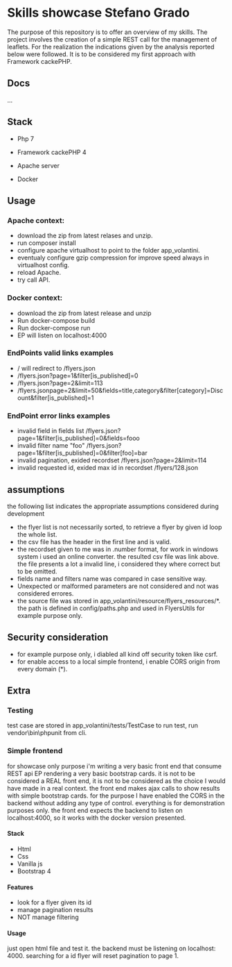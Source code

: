 # Skills showcase Stefano Grado

The purpose of this repository is to offer an overview of my skills.
The project involves the creation of a simple REST call for the management of leaflets.
For the realization the indications given by the analysis reported below were followed.
It is to be considered my first approach with Framework cackePHP.

## Docs
...

  

## Stack

- Php 7

- Framework cackePHP 4

- Apache server

- Docker

## Usage

### Apache context:

 - download the zip from latest relases and unzip.
 - run composer install
 - configure apache virtualhost  to point to the folder app_volantini.
 - eventualy configure gzip compression for improve speed always in virtualhost config.
 - reload Apache.
 - try call API.

### Docker context:

 - download the zip from latest release and unzip
 - Run docker-compose build
 - Run docker-compose run
 - EP will listen on localhost:4000 

  

### EndPoints valid links examples

 - / will redirect to /flyers.json
 - /flyers.json?page=1&filter[is_published]=0
 - /flyers.json?page=2&limit=113 
 - /flyers.jsonpage=2&limit=50&fields=title,category&filter[category]=Discount&filter[is_published]=1


### EndPoint error links examples

 - invalid field in fields list
/flyers.json?page=1&filter[is_published]=0&fields=fooo
 - invalid filter name "foo"
/flyers.json?page=1&filter[is_published]=0&filter[foo]=bar
- invalid pagination, exided recordset
/flyers.json?page=2&limit=114
- invalid requested id, exided max id in recordset
/flyers/128.json



## assumptions
the following list indicates the appropriate assumptions considered during development

 - the flyer list is not necessarily sorted, to retrieve a flyer by given id loop the whole list.
 - the csv file has the header in the first line and is valid.
 - the recordset given to me was in .number format, for work in windows system i used an online converter. the resulted csv file was link above. the file presents a lot a invalid line, i considered they where correct but to be omitted.
 - fields name and filters name was compared in case sensitive way.
 - Unexpected or malformed parameters are not considered and not was considered errores.
 - the source file was stored in app_volantini/resource/flyers_resources/*. the path is defined in config/paths.php and used in FlyersUtils for example purpose only.

## Security consideration
 - for example purpose only, i diabled all kind off security token like csrf.
 - for enable access to a local simple frontend, i enable CORS origin from every domain (*).


## Extra

### Testing
test case are stored in app_volantini/tests/TestCase
to run test, run vendor\bin\phpunit from cli.

### Simple frontend

for showcase only purpose i'm writing a very basic front end that consume REST api EP rendering a very basic bootstrap cards. it is not to be considered a REAL front end, it is not to be considered as the choice I would have made in a real context. the front end makes ajax calls to show results with simple bootstrap cards. for the purpose I have enabled the CORS in the backend without adding any type of control. everything is for demonstration purposes only. the front end expects the backend to listen on localhost:4000, so it works with the docker version presented.

#### Stack
 - Html
 - Css
 - Vanilla js
 - Bootstrap 4

#### Features
 - look for a flyer given its id
 - manage pagination results
 - NOT manage filtering

#### Usage
just open html file and test it. the backend must be listening on localhost: 4000.
searching for a id flyer will reset pagination to page 1.
